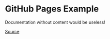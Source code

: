 # GitHub Pages Example

Documentation without content would be useless!

[Source](https://github.com/webpro/github-pages-example)
